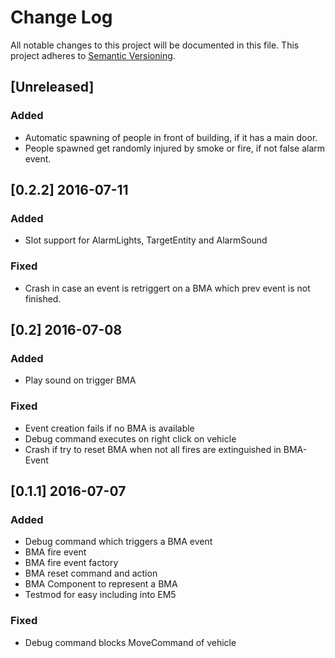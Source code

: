 # Change Log
All notable changes to this project will be documented in this file.
This project adheres to [Semantic Versioning](http://semver.org/).

## [Unreleased]
### Added
- Automatic spawning of people in front of building, if it has a main door.
- People spawned get randomly injured by smoke or fire, if not false alarm event.

## [0.2.2] 2016-07-11
### Added
- Slot support for AlarmLights, TargetEntity and AlarmSound

### Fixed
- Crash in case an event is retriggert on a BMA which prev event is not finished.

## [0.2] 2016-07-08
### Added
- Play sound on trigger BMA

### Fixed
- Event creation fails if no BMA is available
- Debug command executes on right click on vehicle
- Crash if try to reset BMA when not all fires are extinguished in BMA-Event

## [0.1.1] 2016-07-07
### Added
- Debug command which triggers a BMA event
- BMA fire event
- BMA fire event factory
- BMA reset command and action
- BMA Component to represent a BMA
- Testmod for easy including into EM5

### Fixed
- Debug command blocks MoveCommand of vehicle
